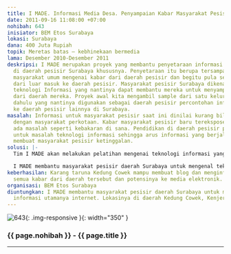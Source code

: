 ```yaml
---
title: I MADE. Informasi Media Desa. Penyampaian Kabar Masyarakat Pesisir
date: 2011-09-16 11:08:00 +07:00
nohibah: 643
inisiator: BEM Etos Surabaya
lokasi: Surabaya
dana: 400 Juta Rupiah
topik: Meretas batas – kebhinekaan bermedia
lama: Desember 2010-Desember 2011
deskripsi: I MADE merupakan proyek yang membantu penyetaraan informasi untuk rakyat
  di daerah pesisir Surabaya khususnya. Penyetaraan itu berupa tersampaikannya ke
  masyarakat umum mengenai kabar dari daerah pesisir dan begitu pula sebaliknya, informasi
  dari luar masuk ke daerah pesisir. Masyarakat pesisir Surabaya dikenalkan dengan
  teknologi Informasi yang nantinya dapat membantu mereka untuk menyampaikan kabar
  dari daerah mereka. Proyek awal kita mengambil sample dari satu kelurahan terlebih
  dahulu yang nantinya digunakan sebagai daerah pesisir percontohan informasi sebelum
  ke daerah pesisir lainnya di Surabaya.
masalah: Informasi untuk masyarakat pesisir saat ini dinilai kurang bila dibandingkan
  dengan masyarakat perkotaan. Kabar masyarakat pesisir baru terekspose bila sudah
  ada masalah seperti kebakaran di sana. Pendidikan di daerah pesisir pun juga kurang
  untuk masalah teknologi informasi sehingga arus informasi yang berjalan cepat semakin
  membuat masyarakat pesisir ketinggalan.
solusi: |-
  Tim I MADE akan melakukan pelatihan mengenai teknologi informasi yang mana disini adalah internet pada karang taruna di daerah pesisir. Awal proyek kita menentukan satu daerah pesisir di Surabaya untuk menjadi daerah contoh pengembangan program I MADE. Keberhasilan di daerah tersebut akan menjadi ikon daerah pesisir lain untuk juga berkembang.

  I MADE membantu masyarakat pesisir daerah Surabaya untuk mengenal teknologi informasi utamanya internet. Lokasinya di daerah Kedung Cowek, Kenjeran, Surabaya
keberhasilan: Karang taruna Kedung Cowek mampu membuat blog dan menginformasikannya
  semua kabar dari daerah tersebut dan potensinya ke media elektronik.
organisasi: BEM Etos Surabaya
diuntungkan: I MADE membantu masyarakat pesisir daerah Surabaya untuk mengenal teknologi
  informasi utamanya internet. Lokasinya di daerah Kedung Cowek, Kenjeran, Surabaya
---
```


![643](/static/img/hibahcmb/643.png){: .img-responsive }{: width="350" }

### {{ page.nohibah }} - {{ page.title }}

---
